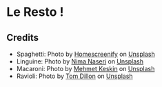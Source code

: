 # Le Resto !

## Credits
- Spaghetti: Photo by <a href="https://unsplash.com/@homescreenify?utm_content=creditCopyText&utm_medium=referral&utm_source=unsplash">Homescreenify</a> on <a href="https://unsplash.com/photos/spaghetti-on-white-ceramic-plate-sA3wymYqyaI?utm_content=creditCopyText&utm_medium=referral&utm_source=unsplash">Unsplash</a>
- Linguine: Photo by <a href="https://unsplash.com/@nimanaseri?utm_content=creditCopyText&utm_medium=referral&utm_source=unsplash">Nima Naseri</a> on <a href="https://unsplash.com/photos/a-person-holding-a-slice-of-lemon-over-a-plate-of-food-d80F2HScZeg?utm_content=creditCopyText&utm_medium=referral&utm_source=unsplash">Unsplash</a>
- Macaroni: Photo by <a href="https://unsplash.com/@keskinlerinmehmet?utm_content=creditCopyText&utm_medium=referral&utm_source=unsplash">Mehmet Keskin</a> on <a href="https://unsplash.com/photos/a-bowl-filled-with-colorful-pasta-and-veggies-UgxrpGec3ns?utm_content=creditCopyText&utm_medium=referral&utm_source=unsplash">Unsplash</a>
- Ravioli: Photo by <a href="https://unsplash.com/@heyitst0m?utm_content=creditCopyText&utm_medium=referral&utm_source=unsplash">Tom Dillon</a> on <a href="https://unsplash.com/photos/cooked-food-on-white-ceramic-plate-9eIbwtyl4Xs?utm_content=creditCopyText&utm_medium=referral&utm_source=unsplash">Unsplash</a>
